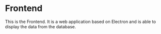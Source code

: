 # Frontend
This is the Frontend. It is a web application based on Electron and is able to display the data from the database.
